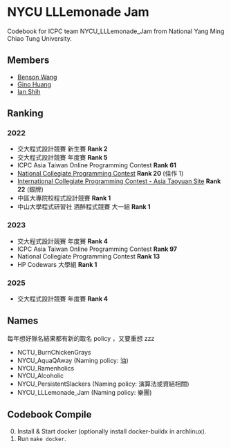 # NYCU LLLemonade Jam

Codebook for ICPC team NYCU_LLLemonade_Jam from National Yang Ming Chiao Tung University.

## Members

- [Benson Wang](https://github.com/benson0402)
- [Gino Huang](https://github.com/Penguin-71630)
- [Ian Shih](https://github.com/konchinshih)

## Ranking

### 2022

- 交大程式設計競賽 新生賽 **Rank 2**
- 交大程式設計競賽 年度賽 **Rank 5**
- ICPC Asia Taiwan Online Programming Contest **Rank 61**
- [National Collegiate Programming Contest](https://web.archive.org/web/20221017103207/https://reg.ncpc.ntnu.edu.tw/ncpc2022/NCPC_final/) **Rank 20** (佳作 1)
- [International Collegiate Programming Contest - Asia Taoyuan Site](https://icpc2022.ntub.edu.tw/final-scoreboard/) **Rank 22** (銀牌)
- 中區大專院校程式設計競賽 **Rank 1**
- 中山大學程式研習社 酒醉程式競賽 大一組 **Rank 1**

### 2023

- 交大程式設計競賽 年度賽 **Rank 4**
- ICPC Asia Taiwan Online Programming Contest **Rank 97**
- National Collegiate Programming Contest **Rank 13**
- HP Codewars 大學組 **Rank 1**

### 2025

- 交大程式設計競賽 年度賽 **Rank 4**

## Names

每年想好隊名結果都有新的取名 policy ，又要重想 zzz

- NCTU_BurnChickenGrays
- NYCU_AquaQAway (Naming policy: 油)
- NYCU_Ramenholics
- NYCU_Alcoholic
- NYCU_PersistentSlackers (Naming policy: 演算法或資結相關)
- NYCU_LLLemonade_Jam (Naming policy: 樂團)

## Codebook Compile

0. Install & Start docker (optionally install docker-buildx in archlinux).
1. Run `make docker`.

